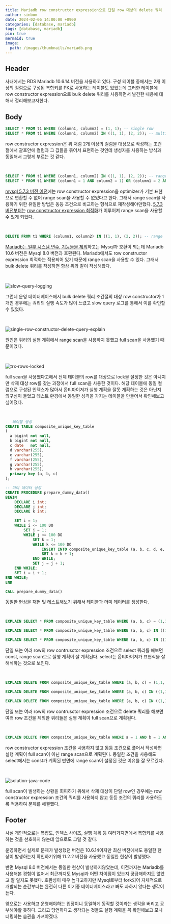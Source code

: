 ```yaml
---
title: Mariadb row constructor expression으로 단일 row 대상의 delete 쿼리 
author: sinbom
date: 2024-02-06 14:00:00 +0900
categories: [database, mariadb]
tags: [database, mariadb]
pin: true 
mermaid: true
image:
  path: /images/thumbnails/mariadb.png
---
```


## Header
사내에서는 RDS Mariadb 10.6.14 버전을 사용하고 있다. 구성 테이블 중에서는 2개 이상의 컬럼으로 구성된 복합키를 PK로 사용하는 테이블도 있었는데 그러한 테이블에 row constructor expression으로 bulk delete 쿼리를 사용하면서 발견한 내용에 대해서 정리해보고자한다.

## Body
```sql
SELECT * FROM t1 WHERE (column1, column2) = (1, 1); -- single row
SELECT * FROM t1 WHERE (column1, column2) IN ((1, 1), (2, 2)); -- multiple rows
```
row constructor expression은 위 처럼 2개 이상의 컬럼을 대상으로 작성하는 조건 절에서 괄호안에 컬럼과 그 값들을 묶어서 표현하는 것인데 생성자를 사용하는 방식과 동일해서 그렇게 부르는 것 같다.

<br/>

```sql
SELECT * FROM t1 WHERE (column1, column2) IN ((1, 1), (2, 2)); -- range scan 불가능
SELECT * FROM t1 WHERE (column1 = 1 AND column2 = 1) OR (column1 = 2 AND column2 = 2); -- range scan 가능
```
[mysql 5.7.3 버전 이전](https://dev.mysql.com/worklog/task/?id=7019)에는 row constructor expression을 optimizer가 기본 표현으로 변환할 수 없어 range scan을 사용할 수 없었다고 한다. 그래서 range scan을 사용하기 위한 유일한 방법은 동등 조건으로 비교하는 형식으로 재작성해야만했다. [5.7.3 버전부터](https://dev.mysql.com/doc/relnotes/mysql/5.7/en/news-5-7-3.html#mysqld-5-7-3-optimizer)는 [row constructor expression 최적화](https://dev.mysql.com/doc/refman/5.7/en/row-constructor-optimization.html)가 이루어져 range scan을 사용할 수 있게 되었다.

<br/>

```sql
DELETE FROM t1 WHERE (column1, column2) IN ((1, 1), (2, 2)); -- range
```
[Mariadb는 일부 시스템 변수, 기능들을 제외](https://mariadb.com/kb/en/mariadb-vs-mysql-compatibility/#incompatibilities-between-currently-maintained-mariadb-versions-and-mysql)하고는 Mysql과 호환이 되는데 Mariadb 10.6 버전은 Mysql 8.0 버전과 호환된다. Mariadb에서도 row constructor expression 최적화는 적용되어 있기 때문에 range scan을 사용할 수 있다. 그래서 bulk delete 쿼리를 작성하면 항상 위와 같이 작성해왔다.

<br/>

![slow-query-logging](https://cdn.jsdelivr.net/gh/sinbom/static-resource@master/images/2024-02-06-0/slow-query-logging.png)

그런데 운영 데이터베이스에서 bulk delete 쿼리 조건절의 대상 row constructor가 1개인 경우에는 쿼리의 실행 속도가 많이 느렸고 slow query 로그를 통해서 이를 확인할 수 있었다.

<br/>

![single-row-constructor-delete-query-explain](https://cdn.jsdelivr.net/gh/sinbom/static-resource@master/images/2024-02-06-0/single-row-constructor-delete-query-explain.png)

원인은 쿼리의 실행 계획에서 range scan을 사용하지 못했고 full scan을 사용했기 때문이었다.

<br/>

![trx-rows-locked](https://cdn.jsdelivr.net/gh/sinbom/static-resource@master/images/2024-02-06-0/trx-rows-locked.png)

full scan을 사용했다고해서 전체 테이블의 row를 대상으로 lock을 설정한 것은 아니지만 삭제 대상 row를 찾는 과정에서 full scan을 사용한 것이다. 해당 테이블에 동일 컬럼으로 구성된 인덱스가 많아서 옵티마이저가 실행 계획을 잘못 계획하는 것은 아닌지 의구심이 들었고 테스트 환경에서 동일한 성격을 가지는 테이블을 만들어서 확인해보고 싶어졌다.

<br/>

```sql
-- 테이블 생성
CREATE TABLE composite_unique_key_table
(
  a bigint not null,
  b bigint not null,
  c date   not null,
  d varchar(255),
  e varchar(255),
  f varchar(255),
  g varchar(255),
  h varchar(255),
  primary key (a, b, c)
);

-- 더미 데이터 생성
CREATE PROCEDURE prepare_dummy_data()
BEGIN
    DECLARE i int;
    DECLARE j int;
    DECLARE k int;

    SET i = 1;
    WHILE i <= 100 DO
        SET j = 1;
        WHILE j <= 100 DO
            SET k = 1;
            WHILE k <= 100 DO
                INSERT INTO composite_unique_key_table (a, b, c, d, e, f, g, h) VALUES (i, j, DATE_ADD(NOW(), INTERVAL k day), 'd', 'e', 'f', 'g', 'h');
                SET k = k + 1;
            END WHILE;
            SET j = j + 1;
    END WHILE;
    SET i = i + 1;
END WHILE;
END

CALL prepare_dummy_data()
```
동일한 현상을 재현 및 테스트해보기 위해서 테이블과 더미 데이터를 생성한다.

<br/>

```sql
EXPLAIN SELECT * FROM composite_unique_key_table WHERE (a, b, c) = (1,1,'2024-02-12'); -- const

EXPLAIN SELECT * FROM composite_unique_key_table WHERE (a, b, c) IN ((1,1,'2024-02-12')); -- const

EXPLAIN SELECT * FROM composite_unique_key_table WHERE (a, b, c) IN ((1,1,'2024-02-10'), (2,4,'2024-05-02')); -- range
```

단일 또는 여러 row의 row contrusctor expression 조건으로 select 쿼리를 해보면 const, range scan으로 실행 계획이 잘 계획된다. select는 옵티마이저가 표현식을 잘 해석하는 것으로 보인다.

<br/>

```sql
EXPLAIN DELETE FROM composite_unique_key_table WHERE (a, b, c) = (1,1,'2024-02-12'); -- ALL

EXPLAIN DELETE FROM composite_unique_key_table WHERE (a, b, c) IN ((1,1,'2024-02-12')); -- ALL

EXPLAIN DELETE FROM composite_unique_key_table WHERE (a, b, c) IN ((1,1,'2024-02-10'), (2,4,'2024-05-02')); -- range
```

단일 또는 여러 row의 row contrusctor expression 조건으로 delete 쿼리를 해보면 여러 row 조건을 제외한 쿼리들은 실행 계획이 full scan으로 계획된다.

<br/>

```sql
EXPLAIN DELETE FROM composite_unique_key_table WHERE a = 1 AND b = 1 AND c = '2024-02-12'; -- range
```

row constructor expression 조건을 사용하지 않고 동등 조건으로 풀어서 작성하면 실행 계획이 full scan이 아닌 range scan으로 계획된다. 동일한 조건을 사용해도 select에서는 const가 계획된 반면에 range scan이 설정된 것은 이유를 잘 모르겠다.

<br/>

![solution-java-code](https://cdn.jsdelivr.net/gh/sinbom/static-resource@master/images/2024-02-06-0/solution-java-code.png)

full scan이 발생하는 상황을 회피하기 위해서 삭제 대상이 단일 row인 경우에는 row constructor expression 조건의 쿼리를 사용하지 않고 동등 조건의 쿼리를 사용하도록 적용하여 문제를 해결했다.

## Footer
사실 개인적으로는 복잡도, 인덱스 사이즈, 실행 계획 등 여러가지면에서 복합키를 사용하는 것을 선호하지 않는데 앞으로도 그럴 것 같다. 

운영하면서 실제로 문제가 발생했던 버전은 10.6.14이지만 최신 버전에서도 동일한 현상이 발생하는지 확인하기위해 11.2.2 버전을 사용했고 동일한 현상이 발생했다. 

반면 Mysql 8.0 버전에서는 동일한 현상이 발생하지않았는데, 이전까지는 Mariadb를 사용해본 경험이 없어서 최근까지도 Mysql과 어떤 차이점이 있는지 궁금해하지도 않았고 잘 알지도 못했다. 호환성이 매우 높다고하지만 Mysql로부터 fork되어 자체적으로 개발되는 순간부터는 완전히 다른 이기종 데이터베이스라고 봐도 과하지 않다는 생각이 든다. 

앞으로는 사용하고 운영해야하는 입장이니 동일하게 동작할 것이라는 생각을 버리고 공부해야할 듯하다. 그리고 당연하다고 생각되는 것들도 실행 계획을 꼭 확인해보고 모니터링하는 습관을 가져야겠다.
